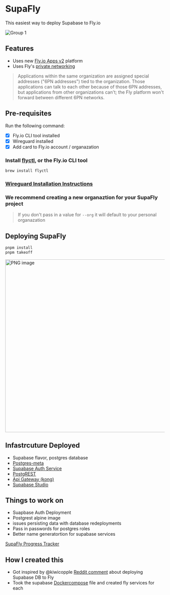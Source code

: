 # SupaFly

This easiest way to deploy Supabase to Fly.io

![Group 1](https://user-images.githubusercontent.com/51415676/236983368-caac8b95-c266-4193-a14b-d5fab8766e10.png)

## Features
- Uses new [Fly.io Apps v2](https://fly.io/docs/reference/apps/) platform
- Uses Fly's [private networking](https://fly.io/docs/reference/private-networking/)
> Applications within the same organization are assigned special addresses ("6PN addresses") tied to the organization. Those applications can talk to each other because of those 6PN addresses, but applications from other organizations can't; the Fly platform won't forward between different 6PN networks.


## Pre-requisites

Run the following command:

- [x] Fly.io CLI tool installed
- [x] Wireguard installed
- [x] Add card to Fly.io account / organazation

### Install [flyctl](https://fly.io/docs/hands-on/install-flyctl/), or the Fly.io CLI tool

```sh
brew install flyctl
```

### [Wireguard Installation Instructions](https://www.wireguard.com/install/)

### We recommend creating a new organaztion for your SupaFly project

> If you don't pass in a value for `--org` it will default to your personal organazation

## Deploying SupaFly

```sh
pnpm install
pnpm takeoff
```

<img width="546" alt="PNG image" src="https://user-images.githubusercontent.com/51415676/236983392-fa4631ab-90c7-44c7-83dd-db470bc3d7f8.png">

## Infastrcuture Deployed
- Supabase flavor, postgres database
- [Postgres-meta](https://github.com/supabase/postgres-meta)
- [Supabase Auth Service](https://github.com/supabase/auth-helpers)
- [PostgREST](https://github.com/PostgREST/postgrest)
- [Api Gateway (kong)](https://docs.konghq.com/gateway/latest/production/deployment-topologies/db-less-and-declarative-config/)
- [Supabase Studio](https://github.com/supabase/supabase/tree/master/studio)

## Things to work on

- Suapbase Auth Deployment
- Postgrest alpine image
- issues persisting data with database redeployments
- Pass in passwords for postgres roles
- Better name generatortion for supabase services

[SupaFly Progress Tracker](https://github.com/users/nicholasoxford/projects/1/views/1)

## How I created this
- Got inspired by @kiwicopple [Reddit comment](https://www.reddit.com/r/Supabase/comments/s9rdfd/globally_distributed_postgres_with_supabase/) about deploying Supabase DB to Fly
- Took the supabase [Dockercompose](https://github.com/supabase/supabase/blob/master/docker/docker-compose.yml) file and created fly services for each


